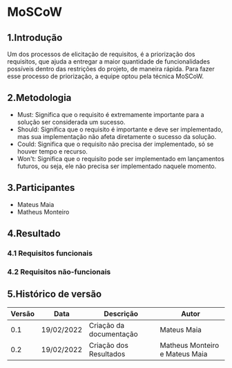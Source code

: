 # MoSCoW

## 1.Introdução

Um dos processos de elicitação de requisitos, é a priorização dos requisitos, que ajuda a entregar a maior quantidade de funcionalidades possíveis dentro das restrições do projeto, de maneira rápida. Para fazer esse processo de priorização, a equipe optou pela técnica MoSCoW.

## 2.Metodologia

- Must: Significa que o requisito é extremamente importante para a solução ser considerada um sucesso. 
- Should: Significa que o requisito é importante e deve ser implementado, mas sua implementação não afeta diretamente o sucesso da solução.
- Could: Significa que o requisito não precisa der implementado, só se houver tempo e recurso.
- Won't: Significa que o requisito pode ser implementado em lançamentos futuros, ou seja, ele não precisa ser implementado naquele momento.

## 3.Participantes

- Mateus Maia
- Matheus Monteiro


## 4.Resultado

### 4.1 Requisitos funcionais

### 4.2 Requisitos não-funcionais

## 5.Histórico de versão

</center>

| Versão | Data       | Descrição                                           | Autor        |
| ------ | ---------- | --------------------------------------------------- | ------------ |
| 0.1    | 19/02/2022 | Criação da documentação              | Mateus Maia |
| 0.2    | 19/02/2022 | Criação dos Resultados             | Matheus Monteiro e Mateus Maia |


</center>
